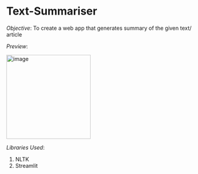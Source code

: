 # Text-Summariser

_Objective_: To create a web app that generates summary of the given text/ article

_Preview_:

<img width="221" alt="image" src="https://github.com/user-attachments/assets/ab4986de-7c07-4965-971f-503f677ad093">

_Libraries Used_:
1. NLTK
2. Streamlit
